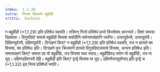 ```yaml
---
index:  1.1.28
sutra:  विभाषा दिक्षमासे बहुव्रीहौ
vritti:  kashika 
---
```


न बहुव्रीहौ (*1,1.29) इति प्रतिषेधं वक्ष्यति। तस्मिन् नित्ये प्रतिषेधे प्राप्ते विभाषेयम् आरभ्यते। दिशां समासः दिक्षमासः। दिगुपदिष्टे समासे बहुव्रीहौ विभाषा सर्वादीनि सर्वनामसंज्ञानि भवन्ति। उत्तरपूर्वस्यै, उत्तरपूर्वायै। दिक्षिणपूर्वस्यै, दक्षिणपूर्वायै। दिग्ग्रहणं किम्? न बहुव्रीहौ (*1,1.29) इति प्रतिषेधं वक्ष्यति, तत्र न ज्ञायते क्व विभाषा, क्व प्रतिषेधः इति। दिग्ग्रहणे पुनः क्रियमाणे ज्ञायते दिगुपदिष्टसमासे विभाषा, अन्यत्र प्रतिषेधः इति। समासग्रहणं किम्? समास एव यो बहुव्रीहिः, तत्र विभाषा यथा स्यात्। बहुव्रीहिवद् भावेन यो बहुव्रीहिः, तत्र मा भूत्। दक्षिणदक्षिणस्यै देहि। बहुव्रीहौ इति किम्? द्वन्द्वे विभाषा मा भूत्। दक्षिणौत्तरपूर्वाणाम् इति द्वन्द्वे च (*1,1.32) इत् नित्यं प्रतिषेधो भवति।

